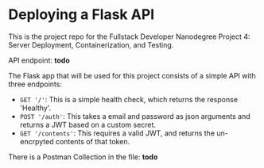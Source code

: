 # Deploying a Flask API

This is the project repo for the Fullstack Developer Nanodegree Project 4: Server Deployment, Containerization, and Testing.

API endpoint: **todo**

The Flask app that will be used for this project consists of a simple API with three endpoints:

- `GET '/'`: This is a simple health check, which returns the response 'Healthy'. 
- `POST '/auth'`: This takes a email and password as json arguments and returns a JWT based on a custom secret.
- `GET '/contents'`: This requires a valid JWT, and returns the un-encrpyted contents of that token. 

There is a Postman Collection in the file: **todo**